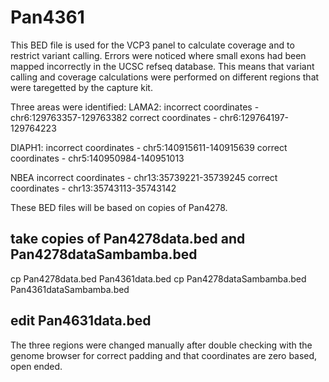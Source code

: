 # Pan4361
This BED file is used for the VCP3 panel to calculate coverage and to restrict variant calling.
Errors were noticed where small exons had been mapped incorrectly in the UCSC refseq database. This means that variant calling and coverage calculations were performed on different regions that were taregetted by the capture kit.

Three areas were identified:
LAMA2:
incorrect coordinates - chr6:129763357-129763382
correct coordinates - chr6:129764197-129764223

DIAPH1:
incorrect coordinates - chr5:140915611-140915639
correct coordinates - chr5:140950984-140951013

NBEA
incorrect coordinates - chr13:35739221-35739245
correct coordinates - chr13:35743113-35743142

These BED files will be based on copies of Pan4278.
 
 ## take copies of Pan4278data.bed and Pan4278dataSambamba.bed
cp Pan4278data.bed Pan4361data.bed
cp Pan4278dataSambamba.bed Pan4361dataSambamba.bed

## edit Pan4631data.bed
The three regions were changed manually after double checking with the genome browser for correct padding and that coordinates are zero based, open ended.